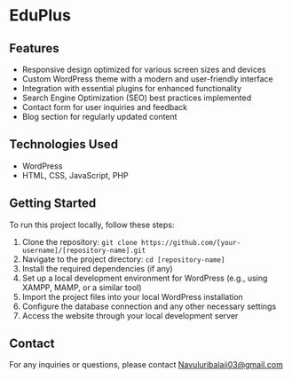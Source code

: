 # EduPlus

## Features

- Responsive design optimized for various screen sizes and devices
- Custom WordPress theme with a modern and user-friendly interface
- Integration with essential plugins for enhanced functionality
- Search Engine Optimization (SEO) best practices implemented
- Contact form for user inquiries and feedback
- Blog section for regularly updated content

## Technologies Used

- WordPress
- HTML, CSS, JavaScript, PHP

## Getting Started

To run this project locally, follow these steps:

1. Clone the repository: `git clone https://github.com/[your-username]/[repository-name].git`
2. Navigate to the project directory: `cd [repository-name]`
3. Install the required dependencies (if any)
4. Set up a local development environment for WordPress (e.g., using XAMPP, MAMP, or a similar tool)
5. Import the project files into your local WordPress installation
6. Configure the database connection and any other necessary settings
7. Access the website through your local development server

## Contact

For any inquiries or questions, please contact Navuluribalaji03@gmail.com
